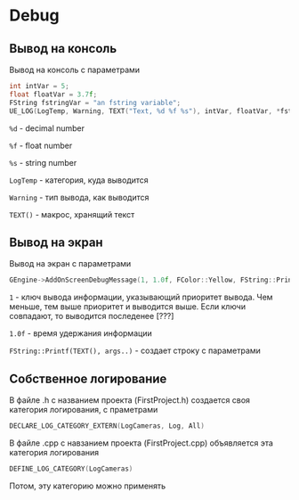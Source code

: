 # Debug

## Вывод на консоль

Вывод на консоль с параметрами

```c++
int intVar = 5;
float floatVar = 3.7f;
FString fstringVar = "an fstring variable";
UE_LOG(LogTemp, Warning, TEXT("Text, %d %f %s"), intVar, floatVar, *fstringVar);
```

`%d` - decimal number

`%f` - float number

`%s` - string number

`LogTemp` - категория, куда выводится

`Warning` - тип вывода, как выводится

`TEXT()` - макрос, хранящий текст

## Вывод на экран

Вывод на экран с параметрами

```c++
GEngine->AddOnScreenDebugMessage(1, 1.0f, FColor::Yellow, FString::Printf(TEXT("Stamina: %.2f"), CurrentStamina));
```

`1` - ключ вывода информации, указывающий приоритет вывода. Чем меньше, тем выше приоритет и выводится выше. Если ключи совпадают, то выводится последенее [???]

`1.0f` - время удержания информации

`FString::Printf(TEXT(), args..)` - создает строку с параметрами

## Собственное логирование

В файле .h с названием проекта (FirstProject.h) создается своя категория логирования, с праметрами

```c++
DECLARE_LOG_CATEGORY_EXTERN(LogCameras, Log, All)
```

В файле .cpp с навзанием проекта (FirstProject.cpp) объявляется эта категория логирования

```c++
DEFINE_LOG_CATEGORY(LogCameras)
```

Потом, эту категорию можно применять